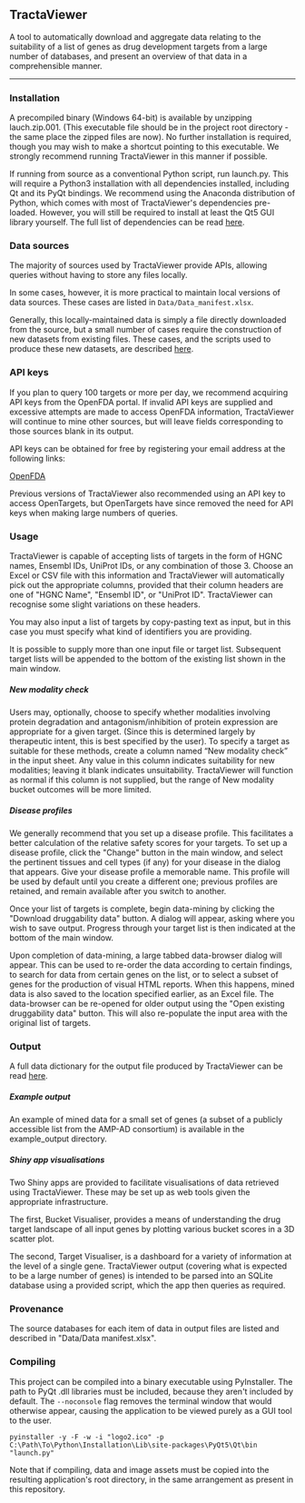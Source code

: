 ## TractaViewer

A tool to automatically download and aggregate data relating to the suitability of a list of genes as drug development targets from a large number of databases, and present an overview of that data in a comprehensible manner. 

-----

### Installation

A precompiled binary (Windows 64-bit) is available by unzipping lauch.zip.001. (This executable file should be in the project root directory - the same place the zipped files are now). No further installation is required, though you may wish to make a shortcut pointing to this executable. We strongly recommend running TractaViewer in this manner if possible. 

If running from source as a conventional Python script, run launch.py. This will require a Python3 installation with all dependencies installed, including Qt and its PyQt bindings. We recommend using the Anaconda distribution of Python, which comes with most of TractaViewer's dependencies pre-loaded. However, you will still be required to install at least the Qt5 GUI library yourself. The full list of dependencies can be read [here](Requirements.md).

### Data sources

The majority of sources used by TractaViewer provide APIs, allowing queries without having to store any files locally. 

In some cases, however, it is more practical to maintain local versions of data sources. These cases are listed in `Data/Data_manifest.xlsx`.

Generally, this locally-maintained data is simply a file directly downloaded from the source, but a small number of cases require the construction of new datasets from existing files. These cases, and the scripts used to produce these new datasets, are described [here](Constructed_data_sources.md).

### API keys

If you plan to query 100 targets or more per day, we recommend acquiring API keys from the OpenFDA portal. If invalid API keys are supplied and excessive attempts are made to access OpenFDA information, TractaViewer will continue to mine other sources, but will leave fields corresponding to those sources blank in its output.

API keys can be obtained for free by registering your email address at the following links:

[OpenFDA](https://open.fda.gov/api/reference/)

Previous versions of TractaViewer also recommended using an API key to access OpenTargets, but OpenTargets have since removed the need for API keys when making large numbers of queries.  

### Usage

TractaViewer is capable of accepting lists of targets in the form of HGNC names, Ensembl IDs, UniProt IDs, or any combination of those 3. Choose an Excel or CSV file with this information and TractaViewer will automatically pick out the appropriate columns, provided that their column headers are one of "HGNC Name", "Ensembl ID", or "UniProt ID". TractaViewer can recognise some slight variations on these headers. 

You may also input a list of targets by copy-pasting text as input, but in this case you must specify what kind of identifiers you are providing.

It is possible to supply more than one input file or target list. Subsequent target lists will be appended to the bottom of the existing list shown in the main window.

##### New modality check

Users may, optionally, choose to specify whether modalities involving protein degradation and antagonism/inhibition of protein expression are appropriate for a given target. (Since this is determined largely by therapeutic intent, this is best specified by the user). To specify a target as suitable for these methods, create a column named “New modality check” in the input sheet. Any value in this column indicates suitability for new modalities; leaving it blank indicates unsuitability. TractaViewer will function as normal if this column is not supplied, but the range of New modality bucket outcomes will be more limited. 

##### Disease profiles

We generally recommend that you set up a disease profile. This facilitates a better calculation of the relative safety scores for your targets. To set up a disease profile, click the "Change" button in the main window, and select the pertinent tissues and cell types (if any) for your disease in the dialog that appears. Give your disease profile a memorable name. This profile will be used by default until you create a different one; previous profiles are retained, and remain available after you switch to another.   

Once your list of targets is complete, begin data-mining by clicking the "Download druggability data" button. A dialog will appear, asking where you wish to save output. Progress through your target list is then indicated at the bottom of the main window.

Upon completion of data-mining, a large tabbed data-browser dialog will appear. This can be used to re-order the data according to certain findings, to search for data from certain genes on the list, or to select a subset of genes for the production of visual HTML reports. When this happens, mined data is also saved to the location specified earlier, as an Excel file. The data-browser can be re-opened for older output using the "Open existing druggability data" button. This will also re-populate the input area with the original list of targets.
 
### Output

A full data dictionary for the output file produced by TractaViewer can be read [here](Fields.md).

##### Example output

An example of mined data for a small set of genes (a subset of a publicly accessible list from the AMP-AD consortium) is available in the example_output directory.

##### Shiny app visualisations

Two Shiny apps are provided to facilitate visualisations of data retrieved using TractaViewer. These may be set up as web tools given the appropriate infrastructure.

The first, Bucket Visualiser, provides a means of understanding the drug target landscape of all input genes by plotting various bucket scores in a 3D scatter plot.

The second, Target Visualiser, is a dashboard for a variety of information at the level of a single gene. TractaViewer output (covering what is expected to be a large number of genes) is intended to be parsed into an SQLite database using a provided script, which the app then queries as required.

### Provenance

The source databases for each item of data in output files are listed and described in "Data/Data manifest.xlsx".

### Compiling

This project can be compiled into a binary executable using PyInstaller. The path to PyQt .dll libraries must be included, because they aren't included by default. The `--noconsole` flag removes the terminal window that would otherwise appear, causing the application to be viewed purely as a GUI tool to the user.

```
pyinstaller -y -F -w -i "logo2.ico" -p C:\Path\To\Python\Installation\Lib\site-packages\PyQt5\Qt\bin  "launch.py" 
```

Note that if compiling, data and image assets must be copied into the resulting application's root directory, in the same arrangement as present in this repository. 

